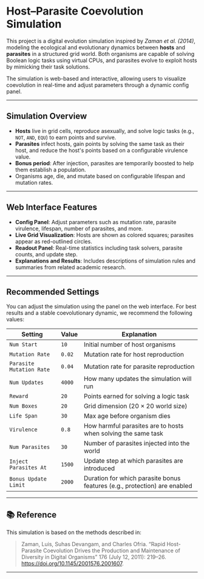 # Host–Parasite Coevolution Simulation

This project is a digital evolution simulation inspired by *Zaman et al. (2014)*, modeling the ecological and evolutionary dynamics between **hosts** and **parasites** in a structured grid world. Both organisms are capable of solving Boolean logic tasks using virtual CPUs, and parasites evolve to exploit hosts by mimicking their task solutions.

The simulation is web-based and interactive, allowing users to visualize coevolution in real-time and adjust parameters through a dynamic config panel.

---

##  Simulation Overview

- **Hosts** live in grid cells, reproduce asexually, and solve logic tasks (e.g., `NOT`, `AND`, `EQU`) to earn points and survive.
- **Parasites** infect hosts, gain points by solving the same task as their host, and reduce the host's points based on a configurable virulence value.
- **Bonus period**: After injection, parasites are temporarily boosted to help them establish a population.
- Organisms age, die, and mutate based on configurable lifespan and mutation rates.

---

##  Web Interface Features

- **Config Panel**: Adjust parameters such as mutation rate, parasite virulence, lifespan, number of parasites, and more.
- **Live Grid Visualization**: Hosts are shown as colored squares; parasites appear as red-outlined circles.
- **Readout Panel**: Real-time statistics including task solvers, parasite counts, and update step.
- **Explanations and Results**: Includes descriptions of simulation rules and summaries from related academic research.

---

##  Recommended Settings

You can adjust the simulation using the panel on the web interface. For best results and a stable coevolutionary dynamic, we recommend the following values:

| Setting                   | Value   | Explanation                                                                 |
|---------------------------|---------|-----------------------------------------------------------------------------|
| `Num Start`              | `10`    | Initial number of host organisms                                           |
| `Mutation Rate`          | `0.02`  | Mutation rate for host reproduction                                        |
| `Parasite Mutation Rate` | `0.04`  | Mutation rate for parasite reproduction                                    |
| `Num Updates`            | `4000`  | How many updates the simulation will run                                   |
| `Reward`                 | `20`    | Points earned for solving a logic task                                     |
| `Num Boxes`              | `20`    | Grid dimension (20 × 20 world size)                                        |
| `Life Span`              | `30`    | Max age before organism dies                                               |
| `Virulence`              | `0.8`   | How harmful parasites are to hosts when solving the same task              |
| `Num Parasites`          | `30`    | Number of parasites injected into the world                                |
| `Inject Parasites At`    | `1500`  | Update step at which parasites are introduced                              |
| `Bonus Update Limit`     | `2000`  | Duration for which parasite bonus features (e.g., protection) are enabled  |

---

## 📚 Reference

This simulation is based on the methods described in:

> Zaman, Luis, Suhas Devangam, and Charles Ofria. “Rapid Host-Parasite Coevolution Drives the Production and Maintenance of Diversity in Digital Organisms” 176 (July 12, 2011): 219–26. https://doi.org/10.1145/2001576.2001607.

---

